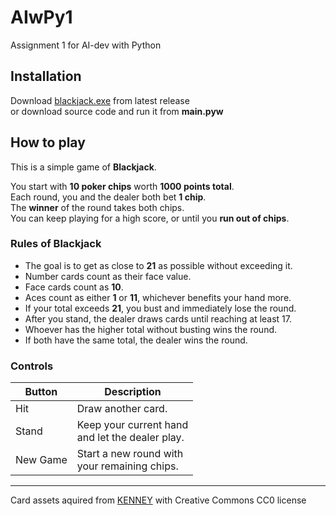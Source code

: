 # AIwPy1
Assignment 1 for AI-dev with Python

## Installation

Download [blackjack.exe](../../releases/latest) from latest release<br/>
or download source code and run it from **main.pyw**

## How to play

This is a simple game of **Blackjack**.

You start with **10 poker chips** worth **1000 points total**.<br/>
Each round, you and the dealer both bet **1 chip**.<br/>
The **winner** of the round takes both chips.<br/>
You can keep playing for a high score, or until you **run out of chips**.

### Rules of Blackjack

* The goal is to get as close to **21** as possible without exceeding it.
* Number cards count as their face value.
* Face cards count as **10**.
* Aces count as either **1** or **11**, whichever benefits your hand more.
* If your total exceeds **21**, you bust and immediately lose the round.
* After you stand, the dealer draws cards until reaching at least 17.
* Whoever has the higher total without busting wins the round.
* If both have the same total, the dealer wins the round.

### Controls

| Button   | Description |
|----------|-------------|
| Hit      | Draw another card. |
| Stand    | Keep your current hand<br/>and let the dealer play. |
| New Game | Start a new round with<br/>your remaining chips. |

---

Card assets aquired from [KENNEY](https://www.kenney.nl) with Creative Commons CC0 license

